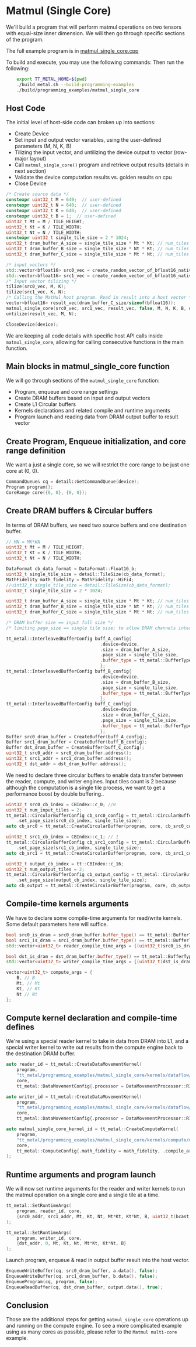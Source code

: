 # Matmul (Single Core)

We'll build a program that will perform matmul operations on two tensors with equal-size inner dimension. We will then go through specific sections of the program.

The full example program is in
[matmul_single_core.cpp](../../../tt_metal/programming_examples/matmul_single_core/matmul_single_core.cpp)

To build and execute, you may use the following commands:
Then run the following:
```bash
    export TT_METAL_HOME=$(pwd)
    ./build_metal.sh --build-programming-examples
    ./build/programming_examples/matmul_single_core
```

## Host Code

The initial level of host-side code can broken up into sections:

-   Create Device
-   Set input and output vector variables, using the user-defined parameters (M, N, K, B)
-   Tilizing the input vector, and untilizing the device output to vector (row-major layout)
-   Call `matmul_single_core()` program and retrieve output results (details in next section)
-   Validate the device computation results vs. golden results on cpu
-   Close Device

``` cpp
/* Create source data */
constexpr uint32_t M = 640;  // user-defined
constexpr uint32_t N = 640;  // user-defined
constexpr uint32_t K = 640;  // user-defined
constexpr uint32_t B = 1;  // user-defined
uint32_t Mt = M / TILE_HEIGHT;
uint32_t Kt = K / TILE_WIDTH;
uint32_t Nt = N / TILE_WIDTH;
constexpr uint32_t single_tile_size = 2 * 1024;
uint32_t dram_buffer_A_size = single_tile_size * Mt * Kt; // num_tiles of FP16_B
uint32_t dram_buffer_B_size = single_tile_size * Nt * Kt; // num_tiles of FP16_B
uint32_t dram_buffer_C_size = single_tile_size * Mt * Nt; // num_tiles of FP16_B

/* input vectors */
std::vector<bfloat16> src0_vec = create_random_vector_of_bfloat16_native(dram_buffer_A_size, 1, 123);
std::vector<bfloat16> src1_vec = create_random_vector_of_bfloat16_native(dram_buffer_B_size, 1, 12522);
/* Input vector tilizing */
tilize(src0_vec, M, K);
tilize(src1_vec, K, N);
/* Calling the MatMul host program. Read in result into a host vector */
vector<bfloat16> result_vec(dram_buffer_C_size/sizeof(bfloat16));
matmul_single_core(src0_vec, src1_vec, result_vec, false, M, N, K, B, device);
untilize(result_vec, M, N);

CloseDevice(device);
```

We are keeping all code details with specific host API calls inside `matmul_single_core`, allowing for calling consecutive functions in the main function.

## Main blocks in matmul_single_core function

We will go through sections of the `matmul_single_core` function:

-   Program, enqueue and core range settings
-   Create DRAM buffers based on input and output vectors
-   Create L1 Circular buffers
-   Kernels declarations and related compile and runtime arguments
-   Program launch and reading data from DRAM output buffer to result vector

## Create Program, Enqueue initialization, and core range definition

We want a just a single core, so we will restrict the core range to be just one core at (0, 0).

``` cpp
CommandQueue& cq = detail::GetCommandQueue(device);
Program program{};
CoreRange core({0, 0}, {0, 0});
```

## Create DRAM buffers & Circular buffers

In terms of DRAM buffers, we need two source buffers and one destination buffer.

``` cpp
// MN = MK*KN
uint32_t Mt = M / TILE_HEIGHT;
uint32_t Kt = K / TILE_WIDTH;
uint32_t Nt = N / TILE_WIDTH;

DataFormat cb_data_format = DataFormat::Float16_b;
uint32_t single_tile_size = detail::TileSize(cb_data_format);
MathFidelity math_fidelity = MathFidelity::HiFi4;
//uint32_t single_tile_size = detail::TileSize(cb_data_format);
uint32_t single_tile_size = 2 * 1024;

uint32_t dram_buffer_A_size = single_tile_size * Mt * Kt; // num_tiles of FP16_B, hard-coded in the reader/writer kernels
uint32_t dram_buffer_B_size = single_tile_size * Nt * Kt; // num_tiles of FP16_B, hard-coded in the reader/writer kernels
uint32_t dram_buffer_C_size = single_tile_size * Mt * Nt; // num_tiles of FP16_B, hard-coded in the reader/writer kernels

/* DRAM buffer size == input full size */
/* limiting page_size == single tile size; to allow DRAM channels interleaving */

tt_metal::InterleavedBufferConfig buff_A_config{
                                    .device=device,
                                    .size = dram_buffer_A_size,
                                    .page_size = single_tile_size,
                                    .buffer_type = tt_metal::BufferType::DRAM
                                    };
tt_metal::InterleavedBufferConfig buff_B_config{
                                    .device=device,
                                    .size = dram_buffer_B_size,
                                    .page_size = single_tile_size,
                                    .buffer_type = tt_metal::BufferType::DRAM
                                    };
tt_metal::InterleavedBufferConfig buff_C_config{
                                    .device=device,
                                    .size = dram_buffer_C_size,
                                    .page_size = single_tile_size,
                                    .buffer_type = tt_metal::BufferType::DRAM
                                    };
Buffer src0_dram_buffer = CreateBuffer(buff_A_config);
Buffer src1_dram_buffer = CreateBuffer(buff_B_config);
Buffer dst_dram_buffer = CreateBuffer(buff_C_config);
uint32_t src0_addr = src0_dram_buffer.address();
uint32_t src1_addr = src1_dram_buffer.address();
uint32_t dst_addr = dst_dram_buffer.address();
```

We need to declare three circular buffers to enable data transfer between the reader, compute, and writer engines. Input tiles count is 2 because although the computation is a single tile process, we want to get a performance boost by double buffering..

``` cpp
uint32_t src0_cb_index = CBIndex::c_0; //0
uint32_t num_input_tiles = 2;
tt_metal::CircularBufferConfig cb_src0_config = tt_metal::CircularBufferConfig(num_input_tiles * single_tile_size, {{src0_cb_index, cb_data_format}})
    .set_page_size(src0_cb_index, single_tile_size);
auto cb_src0 = tt_metal::CreateCircularBuffer(program, core, cb_src0_config);

uint32_t src1_cb_index = CBIndex::c_1; // 1
tt_metal::CircularBufferConfig cb_src1_config = tt_metal::CircularBufferConfig(num_input_tiles * single_tile_size, {{src1_cb_index, cb_data_format}})
    .set_page_size(src1_cb_index, single_tile_size);
auto cb_src1 = tt_metal::CreateCircularBuffer(program, core, cb_src1_config);

uint32_t output_cb_index = tt::CBIndex::c_16;
uint32_t num_output_tiles = 2;
tt_metal::CircularBufferConfig cb_output_config = tt_metal::CircularBufferConfig(num_output_tiles * single_tile_size, {{output_cb_index, cb_data_format}})
    .set_page_size(output_cb_index, single_tile_size);
auto cb_output = tt_metal::CreateCircularBuffer(program, core, cb_output_config);
```

## Compile-time kernels arguments

We have to declare some compile-time arguments for read/write kernels.
Some default parameters here will suffice.

``` cpp
bool src0_is_dram = src0_dram_buffer.buffer_type() == tt_metal::BufferType::DRAM ? 1 : 0;
bool src1_is_dram = src1_dram_buffer.buffer_type() == tt_metal::BufferType::DRAM ? 1 : 0;
std::vector<uint32_t> reader_compile_time_args = {(uint32_t)src0_is_dram, (uint32_t)src1_is_dram};

bool dst_is_dram = dst_dram_buffer.buffer_type() == tt_metal::BufferType::DRAM ? 1 : 0;
std::vector<uint32_t> writer_compile_time_args = {(uint32_t)dst_is_dram};

vector<uint32_t> compute_args = {
    B, // B
    Mt, // Mt
    Kt, // Kt
    Nt // Nt
};
```

## Compute kernel declaration and compile-time defines

We're using a special reader kernel to take in data from DRAM into L1, and a special writer kernel to write out results from the compute engine back to the destination DRAM buffer.

``` cpp
auto reader_id = tt_metal::CreateDataMovementKernel(
    program,
    "tt_metal/programming_examples/matmul_single_core/kernels/dataflow/reader_single_core_mm.cpp",
    core,
    tt_metal::DataMovementConfig{.processor = DataMovementProcessor::RISCV_1, .noc = NOC::RISCV_1_default, .compile_args = reader_compile_time_args});

auto writer_id = tt_metal::CreateDataMovementKernel(
    program,
    "tt_metal/programming_examples/matmul_single_core/kernels/dataflow/writer_single_core_mm.cpp",
    core,
    tt_metal::DataMovementConfig{.processor = DataMovementProcessor::RISCV_0, .noc = NOC::RISCV_0_default, .compile_args = writer_compile_time_args});

auto matmul_single_core_kernel_id = tt_metal::CreateComputeKernel(
    program,
    "tt_metal/programming_examples/matmul_single_core/kernels/compute/mm.cpp",
    core,
    tt_metal::ComputeConfig{.math_fidelity = math_fidelity, .compile_args = compute_args}
);
```

## Runtime arguments and program launch

We will now set runtime arguments for the reader and writer kernels to run the matmul operation on a single core and a single tile at a time.

``` cpp
tt_metal::SetRuntimeArgs(
    program, reader_id, core,
    {src0_addr, src1_addr, Mt, Kt, Nt, Mt*Kt, Kt*Nt, B, uint32_t(bcast_batch ? 1 : 0)}
);

tt_metal::SetRuntimeArgs(
    program, writer_id, core,
    {dst_addr, 0, Mt, Kt, Nt, Mt*Kt, Kt*Nt, B}
);
```

Launch program, enqueue & read in output buffer result into the host vector.

``` cpp
EnqueueWriteBuffer(cq, src0_dram_buffer, a.data(), false);
EnqueueWriteBuffer(cq, src1_dram_buffer, b.data(), false);
EnqueueProgram(cq, program, false);
EnqueueReadBuffer(cq, dst_dram_buffer, output.data(), true);
```

## Conclusion

Those are the additional steps for getting `matmul_single_core` operations up and running on the compute engine. To see a more complicated example using as many cores as possible, please refer to the
`Matmul multi-core` example.
